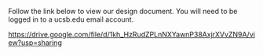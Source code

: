 Follow the link below to view our design document.
You will need to be logged in to a ucsb.edu email account.

https://drive.google.com/file/d/1kh_HzRudZPLnNXYawnP38AxjrXVvZN9A/view?usp=sharing